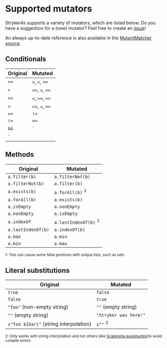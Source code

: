 # Supported mutators

Stryker4s supports a variety of mutators, which are listed below. Do you have a suggestion for a (new) mutator? Feel free to create an [issue](https://github.com/stryker-mutator/stryker4s/issues)!

An always up-to-date reference is also available in the [MutantMatcher source](../core/src/main/scala/stryker4s/mutants/findmutants/MutantMatcher.scala).

## Conditionals

| Original | Mutated |
| --- | --- |
| `>=` | `>`, `<`, `==` |
| `>` | `<=`, `<`, `==` |
| `<=` | `<`, `>=`, `==` |
| `<` | `<=`, `>`, `==` |
| `==` | `!=` |
| `!=` | `==` |
| `&&` | `||` |
| `||` | `&&` |

## Methods

| Original | Mutated |
| --- | --- |
| `a.filter(b)` | `a.filterNot(b)` |
| `a.filterNot(b)` | `a.filter(b)` |
| `a.exists(b)` | `a.forAll(b)` <sup>1</sup>|
| `a.forAll(b)` | `a.exists(b)` |
| `a.isEmpty` | `a.nonEmpty` |
| `a.nonEmpty` | `a.isEmpty` |
| `a.indexOf` | `a.lastIndexOf(b)` <sup>1</sup> |
| `a.lastIndexOf(b)` | `a.indexOf(b)` |
| `a.max` | `a.min` |
| `a.min` | `a.max` |

<sup>1: This can cause some false positives with unique lists, such as sets</sup>

## Literal substitutions

| Original | Mutated |
| --- | --- |
| `true` | `false` |
| `false` | `true` |
| `"foo"` (non-empty string) | `""` (empty string) |
| `""` (empty string) | `"Stryker was here!"` |
| `s"foo ${bar}"` (string interpolation) | `s""` <sup>2</sup> |
<sup>2: Only works with string interpolation and not others (like [Scalameta quasiquotes](https://scalameta.org/tutorial/#q%22Quasiquotes%22))to avoid compile errors</sup>

